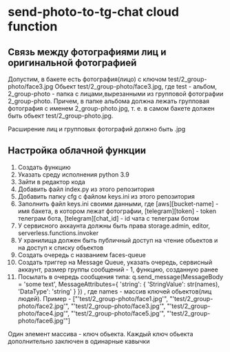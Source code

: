 # send-photo-to-tg-chat cloud function

## Связь между фотографиями лиц и оригинальной фотографией

Допустим, в бакете есть фотография(лицо) с ключом test/2_group-photo/face3.jpg
Обьект test/2_group-photo/face3.jpg, где test - альбом, 2_group-photo - папка с лицами,вырезанными из групповой фотографии 2_group-photo. Причем, в папке альбома должна лежать групповая фотография с именем 2_group-photo.jpg, т. е. в самом бакете должен быть обьект test/2_group-photo.jpg.

Расширение лиц и групповых фотографий должно быть .jpg

## Настройка облачной функции

1) Создать функцию
2) Указать среду исполнения python 3.9
3) Зайти в редактор кода
4) Добавить файл index.py из этого репозитория
5) Добавить папку cfg с файлом keys.ini из этого репозитория
6) Заполнить файл keys.ini своими данными, где [aws][bucket-name] - имя бакета, в котором лежат фотографии, [telegram][token] - token телеграм бота, [telegram][chat_id] - id чата с телеграм ботом
7) У сервисного аккаунта должны быть права storage.admin, editor, serverless.functions.invoker
8) У хранилища должен быть публичный доступ на чтение обьектов и на доступ к списку обьектов
9) Создать очередь с названием faces-queue
10) Создать триггер на Message Queue, указать очередь, сервисный аккаунт, размер группы сообщений - 1, функцию, созданную ранее
11) Посылать в очередь сообщения типа:
q.send_message(MessageBody = 'some text',
              MessageAttributes={
        'string': {
            'StringValue': str(names),
            'DataType': 'string'
        }
    })
, где names - массив ключей обьектов(лиц людей). Пример - ["'test/2_group-photo/face1.jpg'", "'test/2_group-photo/face2.jpg'", "'test/2_group-photo/face3.jpg'", "'test/2_group-photo/face4.jpg'", "'test/2_group-photo/face5.jpg'", "'test/2_group-photo/face6.jpg'"]

Один элемент массива - ключ обьекта. Каждый ключ обьекта дополнительно заключен в одинарные кавычки

